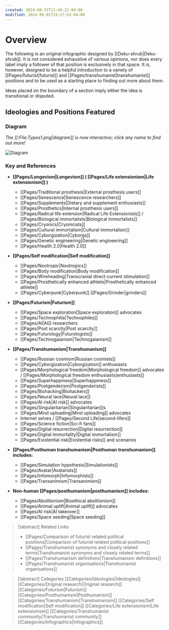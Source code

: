 ```yaml
---
created: 2024-08-31T11:49:21-04:00
modified: 2024-09-01T19:27:53-04:00
---
```

# Overview
The following is an original infographic designed by [[Deku-shrub|Deku-shrub]]. It is not considered exhaustive of various opinions, nor does every label imply a follower of that position is exclusively in that space. It is, however, designed to be a helpful introduction to a variety of [[Pages/futurist|futurist]] and [[Pages/transhumanist|transhumanist]] positions and to be used as a starting place to finding out more about them.

Ideas placed on the boundary of a section imply either the idea is transitional or disputed.

## Ideologies and Positions Featured

### Diagram
*The [[:File:Types1.png|diagram]] is now interactive; click any name to find out more!*

![Diagram](Types1.png)

### Key and References
* **[[Pages/Longevism|Longevism]] ( [[Pages/Life extensionism|Life extensionism]] )**
  * [[Pages/Traditional prosthesis|External prosthesis users]]
  * [[Pages/Senescence|Senescence researchers]]
  * [[Pages/Supplements|Dietary and supplement enthusiasts]]
  * [[Pages/Prosthetics|Internal prosthesis users]]
  * [[Pages/Radical life extension|Radical Life Extensionists]] / [[Pages/Biological immortalists|Biological immortalists]]
  * [[Pages/Cryonics|Cryonicists]]
  * [[Pages/Cultural immortalism|Cultural immortalism]]
  * [[Pages/Cyborgization|Cyborgs]]
  * [[Pages/Genetic engineering|Genetic engineering]]
  * [[Pages/Health 2.0|Health 2.0]]
* **[[Pages/Self modification|Self modification]]**
  * [[Pages/Nootropic|Nootropics]]
  * [[Pages/Body modification|Body modification]]
  * [[Pages/Wireheading|Transcranial direct-current stimulation]]
  * [[Pages/Prosthetically enhanced athlete|Prosthetically enhanced athlete]]
  * [[Pages/Cyberpunk|Cyberpunk]] [[Pages/Grinder|grinders]]
* **[[Pages/Futurism|Futurism]]**
  * [[Pages/Space exploration|Space exploration]] advocates
  * [[Pages/Technophilia|Technophiles]]
  * [[Pages/AI|AI]] researchers
  * [[Pages/Post scarcity|Post scarcity]]
  * [[Pages/Futurology|Futurologists]]
  * [[Pages/Technogaianism|Technogaianism]]

* **[[Pages/Transhumanism|Transhumanism]]**
  * [[Pages/Russian cosmism|Russian cosmists]]
  * [[Pages/Cyborgization|Cyborgization]] enthusiasts
  * [[Pages/Morphological freedom|Morphological freedom]] advocates / [[Pages/Morphological freedom enthusiasts|enthusiasts]]
  * [[Pages/Superhappiness|Superhappiness]]
  * [[Pages/Postgenderism|Postgenderists]]
  * [[Pages/Biohacking|Biohackers]]
  * [[Pages/Neural lace|Neural lace]]
  * [[Pages/AI risk|AI risk]] advocates
  * [[Pages/Singularitarian|Singularitarian]]s
  * [[Pages/Mind uploading|Mind uploading]] advocates
  * Internet selves / [[Pages/Second Life|second-lifers]]
  * [[Pages/Science fiction|Sci-fi fans]]
  * [[Pages/Digital resurrection|Digital resurrection]]
  * [[Pages/Digital immortality|Digital immortalism]]
  * [[Pages/Existential risk|Existential risks]] and scenarios
* **[[Pages/Posthuman transhumanism|Posthuman transhumanism]] includes:**
  * [[Pages/Simulation hypothesis|Simulationists]]
  * [[Pages/Avatar|Avatarists]]
  * [[Pages/Infomorph|Infomorphists]]
  * [[Pages/Transanimism|Transanimism]]
* **Non-human [[Pages/posthumanism|posthumanism]] includes:**
  * [[Pages/Abolitionism|Bioethical abolitionism]]
  * [[Pages/Animal uplift|Animal uplift]] advocates
  * [[Pages/AI risk|AI takeover]]
  * [[Pages/Space seeding|Space seeding]]

> [!abstract] Related Links
> - [[Pages/Comparison of futurist related political positions|Comparison of futurist related political positions]]
> - [[Pages/Transhumanist synonyms and closely related terms|Transhumanist synonyms and closely related terms]]
> - [[Pages/Transhumanism definitions|Transhumanism definitions]]
> - [[Pages/Transhumanist organisations|Transhumanist organisations]]

> [!abstract] Categories
> [[Categories/Ideologies|Ideologies]] [[Categories/Original research|Original research]] [[Categories/Futurism|Futurism]] [[Categories/Posthumanism|Posthumanism]] [[Categories/Transhumanism|Transhumanism]] [[Categories/Self modification|Self modification]] [[Categories/Life extensionism|Life extensionism]] [[Categories/Transhumanist community|Transhumanist community]] [[Categories/Infographics|Infographics]]